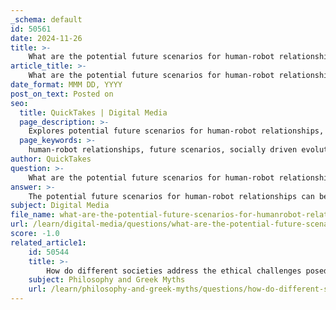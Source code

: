 ```yaml
---
_schema: default
id: 50561
date: 2024-11-26
title: >-
    What are the potential future scenarios for human-robot relationships?
article_title: >-
    What are the potential future scenarios for human-robot relationships?
date_format: MMM DD, YYYY
post_on_text: Posted on
seo:
  title: QuickTakes | Digital Media
  page_description: >-
    Explores potential future scenarios for human-robot relationships, detailing socially driven, economically driven, and balanced approaches to robotic technology development and their implications on societal dynamics.
  page_keywords: >-
    human-robot relationships, future scenarios, socially driven evolution, economically driven evolution, balanced approach, technological developments, socio-economic trends, ethical considerations, social implications, job displacement, emotional well-being, collaborative design, companionship, automation
author: QuickTakes
question: >-
    What are the potential future scenarios for human-robot relationships?
answer: >-
    The potential future scenarios for human-robot relationships can be categorized into three distinct trajectories based on current technological developments and socio-economic trends. These scenarios reflect the complexities and nuances of how humans may interact with robots in the coming years.\n\n1. **Socially Driven Evolution**: In this scenario, the development of robotic technology is primarily influenced by social concerns. This means that the design and implementation of robots would prioritize human welfare, ethical considerations, and societal benefits. The focus would shift from merely keeping humans in control of robots to involving a diverse range of stakeholders in the design process. This collaborative approach aims to ensure that human-robot interactions are beneficial and enhance the quality of life for users.\n\n2. **Economically Driven Evolution**: Here, the trajectory of robotic technology is determined largely by economic competition. In this scenario, the primary motivation for developing robots would be efficiency and productivity gains, potentially at the expense of social considerations. This could lead to a situation where robots are deployed to maximize profit, possibly resulting in negative social impacts, such as job displacement and reduced human interaction.\n\n3. **Balanced Approach**: The third scenario represents a middle ground between the first two. In this case, both social and economic factors influence the development of robotic technology. This balanced approach would seek to harness the benefits of robots while also addressing ethical concerns and the social implications of their integration into daily life. It emphasizes the importance of designing robots that can work collaboratively with humans, enhancing productivity while maintaining a focus on human values.\n\nAcross these scenarios, the relationship between humans and robots is expected to evolve significantly. Social robots, for instance, have the potential to improve users' lives by providing companionship, assistance, and enhancing emotional well-being. However, there are also challenges, such as the risk of overreliance on robots for tasks traditionally performed by humans, which could lead to diminished social skills and emotional connections.\n\nMoreover, as robots become more human-like, the nature of our interactions with them will likely change. Research indicates that robots designed to mimic human behavior can provide insights into human psychology and emotional responses. This raises important ethical considerations regarding trust, safety, and the emotional bonds that may form between humans and robots.\n\nIn summary, the future of human-robot relationships is multifaceted, with potential scenarios ranging from socially responsible development to economically driven approaches, and a balanced integration of both. The implications of these relationships will be significant, affecting not only individual users but also broader societal dynamics.
subject: Digital Media
file_name: what-are-the-potential-future-scenarios-for-humanrobot-relationships.md
url: /learn/digital-media/questions/what-are-the-potential-future-scenarios-for-humanrobot-relationships
score: -1.0
related_article1:
    id: 50544
    title: >-
        How do different societies address the ethical challenges posed by technology?
    subject: Philosophy and Greek Myths
    url: /learn/philosophy-and-greek-myths/questions/how-do-different-societies-address-the-ethical-challenges-posed-by-technology
---
```


&nbsp;